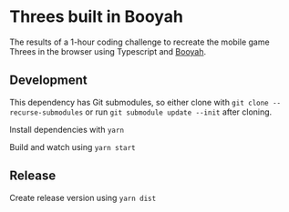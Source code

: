 # Threes built in Booyah

The results of a 1-hour coding challenge to recreate the mobile game Threes in the browser using Typescript and [Booyah](https://github.com/play-curious/booyah).

## Development

This dependency has Git submodules, so either clone with `git clone --recurse-submodules` or run `git submodule update --init` after cloning.

Install dependencies with `yarn`

Build and watch using `yarn start`

## Release

Create release version using `yarn dist`

